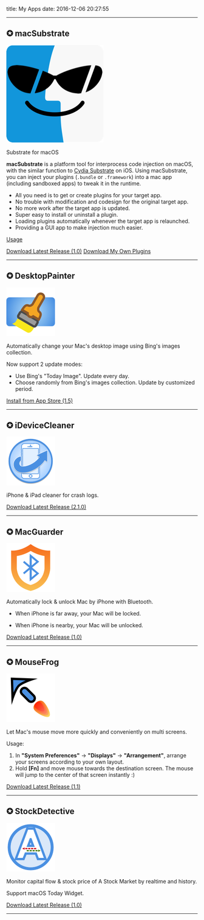 title: My Apps
date: 2016-12-06 20:27:55

-----

## ✪ macSubstrate

![macSubstrate](/apps/macSubstrate.png)

Substrate for macOS

**macSubstrate** is a platform tool for interprocess code injection on macOS, with the similar function to [Cydia Substrate](http://www.cydiasubstrate.com/) on iOS. Using macSubstrate, you can inject your plugins (`.bundle` or `.framework`) into a mac app (including sandboxed apps) to tweak it in the runtime.

* All you need is to get or create plugins for your target app.
* No trouble with modification and codesign for the original target app.
* No more work after the target app is updated.
* Super easy to install or uninstall a plugin.
* Loading plugins automatically whenever the target app is relaunched.
* Providing a GUI app to make injection much easier.

[Usage](https://github.com/wzqcongcong/macSubstrate/blob/master/README.md)

[Download Latest Release (1.0)](https://github.com/wzqcongcong/macSubstrate/releases/download/1.0/macSubstrate.app.zip)
[Download My Own Plugins](https://github.com/wzqcongcong/macSubstrate/tree/master/Plugins)

-----

## ✪ DesktopPainter

![DesktopPainter](/apps/DesktopPainter.png)

Automatically change your Mac's desktop image using Bing's images collection.

Now support 2 update modes:

* Use Bing's "Today Image". Update every day.
* Choose randomly from Bing's images collection. Update by customized period.

[Install from App Store (1.5)](https://itunes.apple.com/app/desktoppainter-automatically-update-wallpapers/id1217834278?l=zh&ls=1&mt=12)

-----

## ✪ iDeviceCleaner

![iDeviceCleaner](/apps/iDeviceCleaner.png)

iPhone & iPad cleaner for crash logs.

[Download Latest Release (2.1.0)](https://github.com/wzqcongcong/MyMobileCleaner/releases/download/2.1.0/iDeviceCleaner.app.zip)

-----

## ✪ MacGuarder

![MacGuarder](/apps/MacGuarder.png)

Automatically lock & unlock Mac by iPhone with Bluetooth.

* When iPhone is far away, your Mac will be locked.

* When iPhone is nearby, your Mac will be unlocked.

[Download Latest Release (1.0)](https://github.com/wzqcongcong/MacGuarder/releases/download/1.0/MacGuarder.app.zip)

-----

## ✪ MouseFrog

![MouseFrog](/apps/MouseFrog.png)

Let Mac's mouse move more quickly and conveniently on multi screens.

Usage:

1. In **"System Preferences"** -> **"Displays"** -> **"Arrangement"**, arrange your screens according to your own layout.
2. Hold **[Fn]** and move mouse towards the destination screen. The mouse will jump to the center of that screen instantly :)

[Download Latest Release (1.1)](https://github.com/wzqcongcong/MouseFrog/releases/download/1.1/MouseFrog.app.zip)

-----

## ✪ StockDetective

![StockDetective](/apps/StockDetective.png)

Monitor capital flow & stock price of A Stock Market by realtime and history.

Support macOS Today Widget.

[Download Latest Release (1.0)](https://github.com/wzqcongcong/StockDetective/releases/download/1.0/StockDetective.app.zip)

-----
